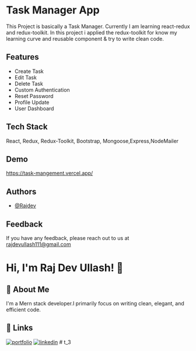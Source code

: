 # Task Manager App

This Project is basically a Task Manager. Currently I am learning react-redux and redux-toolkit.
In this project i applied the redux-toolkit for know my learning curve and reusable component & try to write clean code.

## Features

- Create Task
- Edit Task
- Delete Task
- Custom Authentication
- Reset Password
- Profile Update
- User Dashboard

## Tech Stack

React, Redux, Redux-Toolkit, Bootstrap, Mongoose,Express,NodeMailer

## Demo

https://task-mangement.vercel.app/

## Authors

- [@Rajdev](https://www.github.com/Rajdev-ullash)

## Feedback

If you have any feedback, please reach out to us at rajdevullash111@gmail.com

# Hi, I'm Raj Dev Ullash! 👋

## 🚀 About Me

I'm a Mern stack developer.I primarily focus on writing clean, elegant, and efficient code.

## 🔗 Links

[![portfolio](https://img.shields.io/badge/my_portfolio-000?style=for-the-badge&logo=ko-fi&logoColor=white)](https://raj-dev-ullash.web.app/)
[![linkedin](https://img.shields.io/badge/linkedin-0A66C2?style=for-the-badge&logo=linkedin&logoColor=white)](https://www.linkedin.com/in/raj-dev-ullash-831512203/)
#   t _ 3  
 